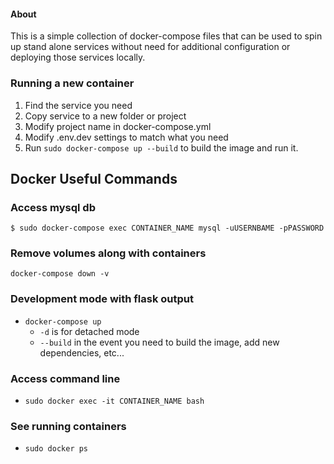 #### About
This is a simple collection of docker-compose files that can be used to spin up stand alone services without need for additional configuration or deploying those services locally.

### Running a new container
1) Find the service you need
2) Copy service to a new folder or project
3) Modify project name in docker-compose.yml
4) Modify .env.dev settings to match what you need
5) Run `sudo docker-compose up --build` to build the image and run it.

## Docker Useful Commands
### Access mysql db
```$ sudo docker-compose exec CONTAINER_NAME mysql -uUSERNBAME -pPASSWORD```

### Remove volumes along with containers
`docker-compose down -v`

### Development mode with flask output
- `docker-compose up`
  - `-d` is for detached mode
  - `--build` in the event you need to build the image, add new dependencies, etc...

### Access command line
- `sudo docker exec -it CONTAINER_NAME bash`

### See running containers
- `sudo docker ps`
